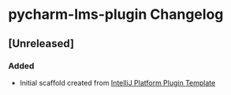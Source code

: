 <!-- Keep a Changelog guide -> https://keepachangelog.com -->

# pycharm-lms-plugin Changelog

## [Unreleased]
### Added
- Initial scaffold created from [IntelliJ Platform Plugin Template](https://github.com/JetBrains/intellij-platform-plugin-template)
